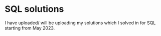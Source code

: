 # SQL solutions 

I have uploaded/ will be uploading my solutions which I solved in for SQL starting from May 2023.
